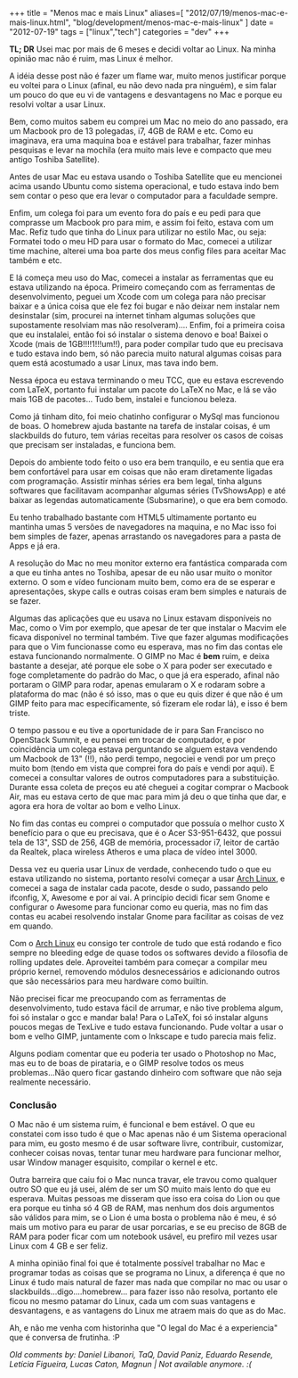 +++
title = "Menos mac e mais Linux"
aliases=[
  "2012/07/19/menos-mac-e-mais-linux.html",
  "blog/development/menos-mac-e-mais-linux"
]
date = "2012-07-19"
tags = ["linux","tech"]
categories = "dev"
+++

**TL; DR** Usei mac por mais de 6 meses e decidi voltar ao Linux. Na minha opinião
mac não é ruim, mas Linux é melhor.

A idéia desse post não é fazer um flame war, muito menos justificar porque eu
voltei para o Linux (afinal, eu não devo nada pra ninguém), e sim falar um
pouco do que eu vi de vantagens e desvantagens no Mac e porque eu resolvi
voltar a usar Linux.

Bem, como muitos sabem eu comprei um Mac no meio do ano passado, era um
Macbook pro de 13 polegadas, i7, 4GB de RAM e etc. Como eu imaginava, era uma
maquina boa e estável para trabalhar, fazer minhas pesquisas e levar na
mochila (era muito mais leve e compacto que meu antigo Toshiba Satellite).

Antes de usar Mac eu estava usando o Toshiba Satellite que eu mencionei acima
usando Ubuntu como sistema operacional, e tudo estava indo bem sem contar o
peso que era levar o computador para a faculdade sempre.

Enfim, um colega foi para um evento fora do país e eu pedi para que comprasse
um Macbook pro para mim, e assim foi feito, estava com um Mac. Refiz tudo que
tinha do Linux para utilizar no estilo Mac, ou seja: Formatei todo o meu HD
para usar o formato do Mac, comecei a utilizar time machine, alterei uma boa
parte dos meus config files para aceitar Mac também e etc.

E lá começa meu uso do Mac, comecei a instalar as ferramentas que eu estava
utilizando na época. Primeiro começando com as ferramentas de desenvolvimento,
peguei um Xcode com um colega para não precisar baixar e a única coisa que ele
fez foi bugar e não deixar nem instalar nem desinstalar (sim, procurei na internet
tinham algumas soluções que supostamente resolviam mas não resolveram)....
Enfim, foi a primeira coisa que eu instalalei, então foi só instalar o sistema denovo
e boa! Baixei o Xcode (mais de 1GB!!!!1!!!um!!), para poder compilar tudo que eu precisava
e tudo estava indo bem, só não parecia muito natural algumas coisas para quem
está acostumado a usar Linux, mas tava indo bem.

Nessa época eu estava terminando o meu TCC, que eu estava escrevendo com LaTeX,
portanto fui instalar um pacote do LaTeX no Mac, e lá se vão mais 1GB de pacotes...
Tudo bem, instalei e funcionou beleza.

Como já tinham dito, foi meio chatinho configurar o MySql mas funcionou de boas. O
homebrew ajuda bastante na tarefa de instalar coisas, é um slackbuilds do futuro,
tem várias receitas para resolver os casos de coisas que precisam ser instaladas,
e funciona bem.

Depois do ambiente todo feito o uso era bem tranquilo, e eu sentia que era bem
confortável para usar em coisas que não eram diretamente ligadas com programação.
Assistir minhas séries era bem legal, tinha alguns softwares que facilitavam
acompanhar algumas séries (TvShowsApp) e até baixar as legendas automaticamente
(Subsmarine), o que era bem comodo.

Eu tenho trabalhado bastante com HTML5 ultimamente portanto eu mantinha umas 5
versões de navegadores na maquina, e no Mac isso foi bem simples de fazer, apenas
arrastando os navegadores para a pasta de Apps e já era.

A resolução do Mac no meu monitor externo era fantástica comparada com a que eu
tinha antes no Toshiba, apesar de eu não usar muito o monitor externo. O som e
vídeo funcionam muito bem, como era de se esperar e apresentações, skype calls
e outras coisas eram bem simples e naturais de se fazer.

Algumas das aplicações que eu usava no Linux estavam disponíveis no Mac, como o
Vim por exemplo, que apesar de ter que instalar o Macvim ele ficava disponível
no terminal também. Tive que fazer algumas modificações para que o Vim funcionasse
como eu esperava, mas no fim das contas ele estava funcionando normalmente.
O GIMP no Mac é **bem** ruim, e deixa bastante a desejar, até porque ele sobe o
X para poder ser executado e foge completamente do padrão do Mac, o que já era
esperado, afinal não portaram o GIMP para rodar, apenas emularam o X e rodaram
sobre a plataforma do mac (não é só isso, mas o que eu quis dizer é que não é
um GIMP feito para mac específicamente, só fizeram ele rodar lá), e isso é bem
triste.

O tempo passou e eu tive a oportunidade de ir para San Francisco no OpenStack
Summit, e eu pensei em trocar de computador, e por coincidência um colega estava
perguntando se alguem estava vendendo um Macbook de 13" (!!), não perdi tempo,
negociei e vendi por um preço muito bom (tendo em vista que comprei fora do país
e vendi por aqui). E comecei a consultar valores de outros computadores para
a substituição. Durante essa coleta de preços eu até cheguei a cogitar comprar o
Macbook Air, mas eu estava certo de que mac para mim já deu o que tinha que dar,
e agora era hora de voltar ao bom e velho Linux.

No fim das contas eu comprei o computador que possuía o melhor custo X benefício
para o que eu precisava, que é o Acer S3-951-6432, que possui tela de 13", SSD de
256, 4GB de memória, processador i7, leitor de cartão da Realtek, placa wireless
Atheros e uma placa de vídeo intel 3000.

Dessa vez eu queria usar Linux de verdade, conhecendo tudo o que eu estava utilizando
no sistema, portanto resolvi começar a usar [Arch Linux](http://www.archlinux.org/), e comecei a saga de instalar
cada pacote, desde o sudo, passando pelo ifconfig, X, Awesome e por aí vai. A princípio
decidi ficar sem Gnome e configurar o Awesome para funcionar como eu queria, mas no fim
das contas eu acabei resolvendo instalar Gnome para facilitar as coisas de vez em quando.

Com o [Arch Linux](http://www.archlinux.org/) eu consigo ter controle de tudo que está rodando e fico sempre no bleeding
edge de quase todos os softwares devido a filosofia de rolling updates dele. Aproveitei
também para começar a compilar meu próprio kernel, removendo módulos desnecessários e
adicionando outros que são necessários para meu hardware como builtin.

Não precisei ficar me preocupando com as ferramentas de desenvolvimento, tudo estava fácil
de arrumar, e não tive problema algum, foi só instalar o gcc e mandar bala! Para o LaTeX,
foi só instalar alguns poucos megas de TexLive e tudo estava funcionando. Pude voltar a usar
o bom e velho GIMP, juntamente com o Inkscape e tudo parecia mais feliz.

Alguns podiam comentar que eu poderia ter usado o Photoshop no Mac, mas eu to de boas de
pirataria, e o GIMP resolve todos os meus problemas...Não quero ficar gastando dinheiro
com software que não seja realmente necessário.

### Conclusão

O Mac não é um sistema ruim, é funcional e bem estável. O que eu constatei com isso
tudo é que o Mac apenas não é um Sistema operacional para mim, eu gosto mesmo é de
usar software livre, contribuir, customizar, conhecer coisas novas, tentar tunar meu
hardware para funcionar melhor, usar Window manager esquisito, compilar o kernel e etc.

Outra barreira que caiu foi o Mac nunca travar, ele travou como qualquer outro SO que eu
já usei, além de ser um SO muito mais lento do que eu esperava. Muitas pessoas me
disseram que isso era coisa do Lion ou que era porque eu tinha só 4 GB de RAM, mas
nenhum dos dois argumentos são válidos para mim, se o Lion é uma bosta o problema não é meu,
é só mais um motivo para eu parar de usar porcarias, e se eu preciso de 8GB de RAM para poder
ficar com um notebook usável, eu prefiro mil vezes usar Linux com 4 GB e ser feliz.

A minha opinião final foi que é totalmente possível trabalhar no Mac e programar todas as
coisas que se programa no Linux, a diferença é que no Linux é tudo mais natural de fazer
mas nada que compilar no mac ou usar o slackbuilds...digo....homebrew... para fazer isso
não resolva, portanto ele ficou no mesmo patamar do Linux, cada um com suas vantagens e
desvantagens, e as vantagens do Linux me atraem mais do que as do Mac.

Ah, e não me venha com historinha que "O legal do Mac é a experiencia" que é conversa
de frutinha. :P



_Old comments by: Daniel Libanori, TaQ, David Paniz, Eduardo Resende, Letícia Figueira, Lucas Caton, Magnun | Not available anymore. :(_
